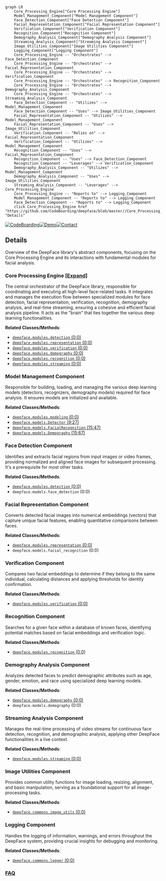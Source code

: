 ```mermaid
graph LR
    Core_Processing_Engine["Core Processing Engine"]
    Model_Management_Component["Model Management Component"]
    Face_Detection_Component["Face Detection Component"]
    Facial_Representation_Component["Facial Representation Component"]
    Verification_Component["Verification Component"]
    Recognition_Component["Recognition Component"]
    Demography_Analysis_Component["Demography Analysis Component"]
    Streaming_Analysis_Component["Streaming Analysis Component"]
    Image_Utilities_Component["Image Utilities Component"]
    Logging_Component["Logging Component"]
    Core_Processing_Engine -- "Orchestrates" --> Face_Detection_Component
    Core_Processing_Engine -- "Orchestrates" --> Facial_Representation_Component
    Core_Processing_Engine -- "Orchestrates" --> Verification_Component
    Core_Processing_Engine -- "Orchestrates" --> Recognition_Component
    Core_Processing_Engine -- "Orchestrates" --> Demography_Analysis_Component
    Core_Processing_Engine -- "Orchestrates" --> Streaming_Analysis_Component
    Face_Detection_Component -- "Utilizes" --> Model_Management_Component
    Face_Detection_Component -- "Uses" --> Image_Utilities_Component
    Facial_Representation_Component -- "Utilizes" --> Model_Management_Component
    Facial_Representation_Component -- "Uses" --> Image_Utilities_Component
    Verification_Component -- "Relies on" --> Facial_Representation_Component
    Verification_Component -- "Utilizes" --> Model_Management_Component
    Recognition_Component -- "Uses" --> Facial_Representation_Component
    Recognition_Component -- "Uses" --> Face_Detection_Component
    Recognition_Component -- "Leverages" --> Verification_Component
    Demography_Analysis_Component -- "Utilizes" --> Model_Management_Component
    Demography_Analysis_Component -- "Uses" --> Image_Utilities_Component
    Streaming_Analysis_Component -- "Leverages" --> Core_Processing_Engine
    Core_Processing_Engine -- "Reports to" --> Logging_Component
    Model_Management_Component -- "Reports to" --> Logging_Component
    Face_Detection_Component -- "Reports to" --> Logging_Component
    click Core_Processing_Engine href "https://github.com/CodeBoarding/deepface/blob/master//Core_Processing_Engine.md" "Details"
```

[![CodeBoarding](https://img.shields.io/badge/Generated%20by-CodeBoarding-9cf?style=flat-square)](https://github.com/CodeBoarding/GeneratedOnBoardings)[![Demo](https://img.shields.io/badge/Try%20our-Demo-blue?style=flat-square)](https://www.codeboarding.org/demo)[![Contact](https://img.shields.io/badge/Contact%20us%20-%20contact@codeboarding.org-lightgrey?style=flat-square)](mailto:contact@codeboarding.org)

## Details

Overview of the DeepFace library's abstract components, focusing on the Core Processing Engine and its interactions with fundamental modules for facial analysis.

### Core Processing Engine [[Expand]](./Core_Processing_Engine.md)
The central orchestrator of the DeepFace library, responsible for coordinating and executing all high-level face-related tasks. It integrates and manages the execution flow between specialized modules for face detection, facial representation, verification, recognition, demography analysis, and real-time streaming, ensuring a cohesive and efficient facial analysis pipeline. It acts as the "brain" that ties together the various deep learning functionalities.


**Related Classes/Methods**:

- <a href="https://github.com/CodeBoarding/deepface/blob/master//deepface/modules/detection.py#L0-L0" target="_blank" rel="noopener noreferrer">`deepface.modules.detection` (0:0)</a>
- <a href="https://github.com/CodeBoarding/deepface/blob/master//deepface/modules/representation.py#L0-L0" target="_blank" rel="noopener noreferrer">`deepface.modules.representation` (0:0)</a>
- <a href="https://github.com/CodeBoarding/deepface/blob/master//deepface/modules/verification.py#L0-L0" target="_blank" rel="noopener noreferrer">`deepface.modules.verification` (0:0)</a>
- <a href="https://github.com/CodeBoarding/deepface/blob/master//deepface/modules/demography.py#L0-L0" target="_blank" rel="noopener noreferrer">`deepface.modules.demography` (0:0)</a>
- <a href="https://github.com/CodeBoarding/deepface/blob/master//deepface/modules/recognition.py#L0-L0" target="_blank" rel="noopener noreferrer">`deepface.modules.recognition` (0:0)</a>
- <a href="https://github.com/CodeBoarding/deepface/blob/master//deepface/modules/streaming.py#L0-L0" target="_blank" rel="noopener noreferrer">`deepface.modules.streaming` (0:0)</a>


### Model Management Component
Responsible for building, loading, and managing the various deep learning models (detectors, recognizers, demography models) required for face analysis. It ensures models are initialized and available.


**Related Classes/Methods**:

- <a href="https://github.com/CodeBoarding/deepface/blob/master//deepface/modules/modeling.py#L0-L0" target="_blank" rel="noopener noreferrer">`deepface.modules.modeling` (0:0)</a>
- <a href="https://github.com/CodeBoarding/deepface/blob/master//deepface/models/Detector.py#L9-L27" target="_blank" rel="noopener noreferrer">`deepface.models.Detector` (9:27)</a>
- <a href="https://github.com/CodeBoarding/deepface/blob/master//deepface/models/FacialRecognition.py#L15-L47" target="_blank" rel="noopener noreferrer">`deepface.models.FacialRecognition` (15:47)</a>
- <a href="https://github.com/CodeBoarding/deepface/blob/master//deepface/models/Demography.py#L15-L67" target="_blank" rel="noopener noreferrer">`deepface.models.Demography` (15:67)</a>


### Face Detection Component
Identifies and extracts facial regions from input images or video frames, providing normalized and aligned face images for subsequent processing. It's a prerequisite for most other tasks.


**Related Classes/Methods**:

- <a href="https://github.com/CodeBoarding/deepface/blob/master//deepface/modules/detection.py#L0-L0" target="_blank" rel="noopener noreferrer">`deepface.modules.detection` (0:0)</a>
- `deepface.models.face_detection` (0:0)


### Facial Representation Component
Converts detected facial images into numerical embeddings (vectors) that capture unique facial features, enabling quantitative comparisons between faces.


**Related Classes/Methods**:

- <a href="https://github.com/CodeBoarding/deepface/blob/master//deepface/modules/representation.py#L0-L0" target="_blank" rel="noopener noreferrer">`deepface.modules.representation` (0:0)</a>
- `deepface.models.facial_recognition` (0:0)


### Verification Component
Compares two facial embeddings to determine if they belong to the same individual, calculating distances and applying thresholds for identity confirmation.


**Related Classes/Methods**:

- <a href="https://github.com/CodeBoarding/deepface/blob/master//deepface/modules/verification.py#L0-L0" target="_blank" rel="noopener noreferrer">`deepface.modules.verification` (0:0)</a>


### Recognition Component
Searches for a given face within a database of known faces, identifying potential matches based on facial embeddings and verification logic.


**Related Classes/Methods**:

- <a href="https://github.com/CodeBoarding/deepface/blob/master//deepface/modules/recognition.py#L0-L0" target="_blank" rel="noopener noreferrer">`deepface.modules.recognition` (0:0)</a>


### Demography Analysis Component
Analyzes detected faces to predict demographic attributes such as age, gender, emotion, and race using specialized deep learning models.


**Related Classes/Methods**:

- <a href="https://github.com/CodeBoarding/deepface/blob/master//deepface/modules/demography.py#L0-L0" target="_blank" rel="noopener noreferrer">`deepface.modules.demography` (0:0)</a>
- `deepface.models.demography` (0:0)


### Streaming Analysis Component
Manages the real-time processing of video streams for continuous face detection, recognition, and demographic analysis, applying other DeepFace functionalities in a live context.


**Related Classes/Methods**:

- <a href="https://github.com/CodeBoarding/deepface/blob/master//deepface/modules/streaming.py#L0-L0" target="_blank" rel="noopener noreferrer">`deepface.modules.streaming` (0:0)</a>


### Image Utilities Component
Provides common utility functions for image loading, resizing, alignment, and basic manipulation, serving as a foundational support for all image-processing tasks.


**Related Classes/Methods**:

- <a href="https://github.com/CodeBoarding/deepface/blob/master//deepface/commons/image_utils.py#L0-L0" target="_blank" rel="noopener noreferrer">`deepface.commons.image_utils` (0:0)</a>


### Logging Component
Handles the logging of information, warnings, and errors throughout the DeepFace system, providing crucial insights for debugging and monitoring.


**Related Classes/Methods**:

- <a href="https://github.com/CodeBoarding/deepface/blob/master//deepface/commons/logger.py#L0-L0" target="_blank" rel="noopener noreferrer">`deepface.commons.logger` (0:0)</a>




### [FAQ](https://github.com/CodeBoarding/GeneratedOnBoardings/tree/main?tab=readme-ov-file#faq)
